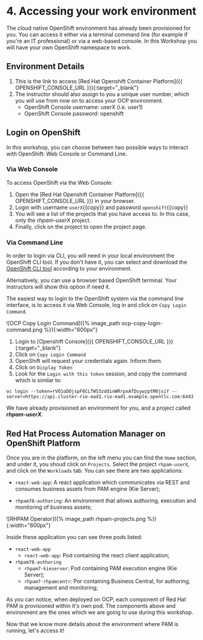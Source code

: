 # 4. Accessing your work environment

The cloud native OpenShift environment has already been provisioned for you. You can access it either via a terminal command line (for example if you're an IT professional) or via a web-based console. In this Workshop you will have your own OpenShift namespace to work.

## Environment Details

1. This is the link to access [Red Hat Openshift Container Platform]({{ OPENSHIFT_CONSOLE_URL }}){:target="_blank"}
2. The instructor should also assign to you a unique user number, which you will use from now on to access your OCP environment.
    - OpenShift Console username: userX (i.e. user1)
    - OpenShift Console password: openshift

## Login on OpenShift

In this workshop, you can choose between two possible ways to interact with OpenShift: Web Console or Command Line.

### Via Web Console

To access OpenShift via the Web Console:

1. Open the [Red Hat Openshift Container Platform]({{ OPENSHIFT_CONSOLE_URL }}) in your browser.
2. Login with username `userX`{{copy}} and password `openshift`{{copy}}
3. You will see a list of the projects that you have access to. In this case, only the _rhpam-userX_ project.
4. Finally, click on the project to open the project page.

### Via Command Line

In order to login via CLI, you will need in your local environment the OpenShift CLI tool. If you don't have it, you can select and download the [OpenShift CLI tool](https://mirror.openshift.com/pub/openshift-v4/clients/ocp/4.2.25/openshift-client-linux-4.2.25.tar.gz) according to your environment.

Alternatively, you can use a browser based OpenShift terminal. Your instructors will show this option if need it.

The easiest way to login to the OpenShift system via the command line interface, is to access it via Web Console, log in and click on `Copy Login Command`.

![OCP Copy Login Command]({% image_path ocp-copy-login-command.png %}){:width="600px"}

1. Login to [Openshift Console]({{ OPENSHIFT_CONSOLE_URL }}){:target="_blank"}
2. Click on `Copy Login Command`
3. OpenShift will request your credentials again. Inform them.
4. Click on `Display Token`
5. Look for the `Login with this token` session, and copy the command which is similar to:

```
oc login --token=rVO1oDOjspF6CLTW53zddinWRrpxAfDsywzptM0jsiY --server=https://api.cluster-rio-ead1.rio-ead1.example.opentlc.com:6443
```

We have already provisioned an environment for you, and a project called **_rhpam-userX_**.

## Red Hat Process Automation Manager on OpenShift Platform

Once you are in the platform, on the left menu you can find the `Home` section, and under it, you shoud click on `Projects`. Select the project `rhpam-userX`, and click on the `Workloads` tab. You can see there are two applications:

  - `react-web-app`: A react application which communicates via REST and consumes business assets from PAM engine (Kie Server);

  - `rhpam78-authoring`: An environment that allows authoring, execution and monitoring of business assets; 

  ![RHPAM Operator]({% image_path rhpam-projects.png %}){:width="600px"}

Inside these application you can see three pods listed:

  - `react-web-app`
    - `react-web-app`: Pod containing the react client application;
  - `rhpam78-authoring`
    - `rhpam7-kieserver`: Pod containing PAM execution engine (Kie Server);
    - `rhpam7-rhpamcentr`: Por containing Business Central, for authoring, management and monitoring;

As you can notice, when deployed on OCP, each component of Red Hat PAM is provisioned within it's own pod. The components above and environment are the ones which we are going to use during this workshop.

<!-- ### Provisioning PAM from scratch

The Workloads page shows the  current working environment provisioned for you. But what if you have special needs of tools and components? Or you simply want to know what you are working on.

Let's go ahead and create a whole new project using Red Hat PAM Templates and starting a new deployment based on your requirements.

RHPAM 7.5 brings with it an OpenShift operator that can simplify the installation process. The operator creates for the deployed environment an YAML, and based on it, it ensures that the environment remains consistent in all times.  
 -->
<!---
#### RHPAM Operator

 Since Red Hat PAM 7.5, Red Hat PAM brings OpenShift Operators to help on easily deploying new instances. Let's use the provided operator to create a new environment.

 [#TODO] will require pre-provisioning the operator in each user namespace;

//// -->

Now that we know more details about the environment where PAM is running, let's access it!
